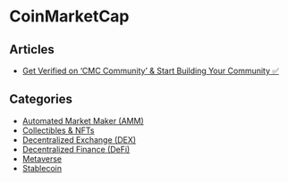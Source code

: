 # CoinMarketCap

<!--
https://aicoin.com/
https://nomics.com/
https://intotheblock.com/
https://coinmetrics.io/
-->

## Articles

- [Get Verified on ‘CMC Community’ & Start Building Your Community ✅](https://coinmarketcap.com/alexandria/article/get-verified-on-cmc-community-start-building-your-community)

## Categories

- [Automated Market Maker (AMM)](https://coinmarketcap.com/view/amm/)
- [Collectibles & NFTs](https://coinmarketcap.com/view/collectibles-nfts/)
- [Decentralized Exchange (DEX)](https://coinmarketcap.com/view/dex/)
- [Decentralized Finance (DeFi)](https://coinmarketcap.com/view/defi/)
- [Metaverse](https://coinmarketcap.com/view/metaverse/)
- [Stablecoin](https://coinmarketcap.com/view/stablecoin/)
